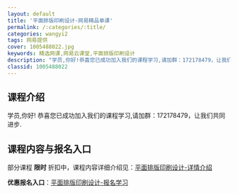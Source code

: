 ```yaml
---
layout: default
title: '平面排版印刷设计-网易精品单课'
permalink: /:categories/:title/
categories: wangyi2
tags: 网易提供
cover: 1005488022.jpg
keywords: 精选网课,网易云课堂,平面排版印刷设计
description: "学员,你好!恭喜您已成功加入我们的课程学习,请加群：172178479，让我们共同进步.平面排版印刷设计"
classid: 1005488022
---
```


## 课程介绍

学员,你好!
恭喜您已成功加入我们的课程学习,请加群：172178479，让我们共同进步.

## 课程内容与报名入口

部分课程 **限时** 折扣中，课程内容详细介绍见：[平面排版印刷设计-详情介绍](https://study.163.com/course/introduction/1005488022.htm?share=1&shareId=1025206652&utm_campaign=share&utm_medium=iphoneShare&utm_source=&utm_u=1025206652)

**优惠报名入口**：[平面排版印刷设计-报名学习](https://study.163.com/course/introduction/1005488022.htm?share=1&shareId=1025206652&utm_campaign=share&utm_medium=iphoneShare&utm_source=&utm_u=1025206652)


